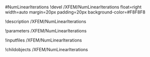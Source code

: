 <!-- MOOSE Object Documentation Stub: Remove this when content is added. -->
#NumLinearIterations
!devel /XFEM/NumLinearIterations float=right width=auto margin=20px padding=20px background-color=#F8F8F8

!description /XFEM/NumLinearIterations

!parameters /XFEM/NumLinearIterations

!inputfiles /XFEM/NumLinearIterations

!childobjects /XFEM/NumLinearIterations
